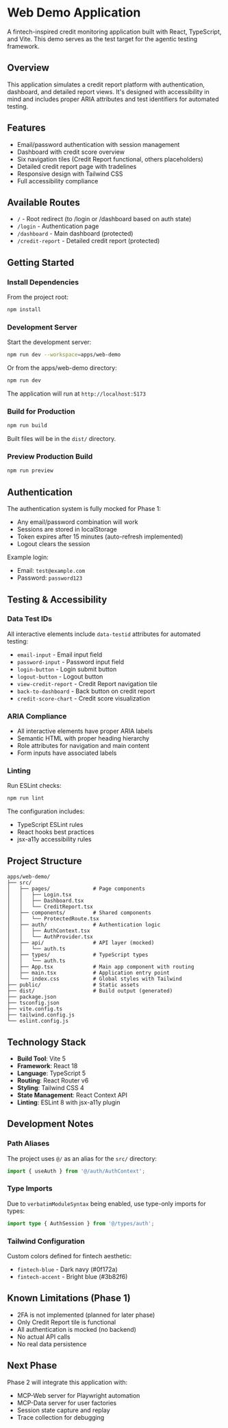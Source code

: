 # Web Demo Application

A fintech-inspired credit monitoring application built with React, TypeScript, and Vite. This demo serves as the test target for the agentic testing framework.

## Overview

This application simulates a credit report platform with authentication, dashboard, and detailed report views. It's designed with accessibility in mind and includes proper ARIA attributes and test identifiers for automated testing.

## Features

- Email/password authentication with session management
- Dashboard with credit score overview
- Six navigation tiles (Credit Report functional, others placeholders)
- Detailed credit report page with tradelines
- Responsive design with Tailwind CSS
- Full accessibility compliance

## Available Routes

- `/` - Root redirect (to /login or /dashboard based on auth state)
- `/login` - Authentication page
- `/dashboard` - Main dashboard (protected)
- `/credit-report` - Detailed credit report (protected)

## Getting Started

### Install Dependencies

From the project root:

```bash
npm install
```

### Development Server

Start the development server:

```bash
npm run dev --workspace=apps/web-demo
```

Or from the apps/web-demo directory:

```bash
npm run dev
```

The application will run at `http://localhost:5173`

### Build for Production

```bash
npm run build
```

Built files will be in the `dist/` directory.

### Preview Production Build

```bash
npm run preview
```

## Authentication

The authentication system is fully mocked for Phase 1:

- Any email/password combination will work
- Sessions are stored in localStorage
- Token expires after 15 minutes (auto-refresh implemented)
- Logout clears the session

Example login:
- Email: `test@example.com`
- Password: `password123`

## Testing & Accessibility

### Data Test IDs

All interactive elements include `data-testid` attributes for automated testing:

- `email-input` - Email input field
- `password-input` - Password input field
- `login-button` - Login submit button
- `logout-button` - Logout button
- `view-credit-report` - Credit Report navigation tile
- `back-to-dashboard` - Back button on credit report
- `credit-score-chart` - Credit score visualization

### ARIA Compliance

- All interactive elements have proper ARIA labels
- Semantic HTML with proper heading hierarchy
- Role attributes for navigation and main content
- Form inputs have associated labels

### Linting

Run ESLint checks:

```bash
npm run lint
```

The configuration includes:
- TypeScript ESLint rules
- React hooks best practices
- jsx-a11y accessibility rules

## Project Structure

```
apps/web-demo/
├── src/
│   ├── pages/              # Page components
│   │   ├── Login.tsx
│   │   ├── Dashboard.tsx
│   │   └── CreditReport.tsx
│   ├── components/         # Shared components
│   │   └── ProtectedRoute.tsx
│   ├── auth/               # Authentication logic
│   │   ├── AuthContext.tsx
│   │   └── AuthProvider.tsx
│   ├── api/                # API layer (mocked)
│   │   └── auth.ts
│   ├── types/              # TypeScript types
│   │   └── auth.ts
│   ├── App.tsx             # Main app component with routing
│   ├── main.tsx            # Application entry point
│   └── index.css           # Global styles with Tailwind
├── public/                 # Static assets
├── dist/                   # Build output (generated)
├── package.json
├── tsconfig.json
├── vite.config.ts
├── tailwind.config.js
└── eslint.config.js
```

## Technology Stack

- **Build Tool**: Vite 5
- **Framework**: React 18
- **Language**: TypeScript 5
- **Routing**: React Router v6
- **Styling**: Tailwind CSS 4
- **State Management**: React Context API
- **Linting**: ESLint 8 with jsx-a11y plugin

## Development Notes

### Path Aliases

The project uses `@/` as an alias for the `src/` directory:

```typescript
import { useAuth } from '@/auth/AuthContext';
```

### Type Imports

Due to `verbatimModuleSyntax` being enabled, use type-only imports for types:

```typescript
import type { AuthSession } from '@/types/auth';
```

### Tailwind Configuration

Custom colors defined for fintech aesthetic:
- `fintech-blue` - Dark navy (#0f172a)
- `fintech-accent` - Bright blue (#3b82f6)

## Known Limitations (Phase 1)

- 2FA is not implemented (planned for later phase)
- Only Credit Report tile is functional
- All authentication is mocked (no backend)
- No actual API calls
- No real data persistence

## Next Phase

Phase 2 will integrate this application with:
- MCP-Web server for Playwright automation
- MCP-Data server for user factories
- Session state capture and replay
- Trace collection for debugging
